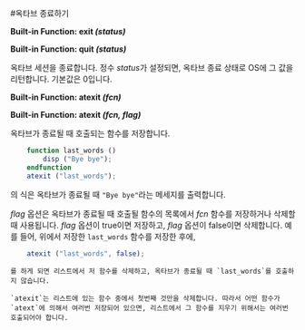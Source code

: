 #옥타브 종료하기

 **Built-in Function: exit *(status)***
 
 **Built-in Function: quit *(status)***

   옥타브 세션을 종료합니다. 정수 *status*가 설정되면, 옥타브 종료 상태로 OS에 그 값을 리턴합니다. 기본값은 0입니다.
 

 **Built-in Function: atexit *(fcn)***

 **Built-in Function: atexit *(fcn, flag)***

   옥타브가 종료될 때 호출되는 함수를 저장합니다.

```Octave
	function last_words ()
    	disp ("Bye bye");
	endfunction
	atexit ("last_words");
```
	
  의 식은 옥타브가 종료될 때 `"Bye bye"`라는 메세지를 출력합니다.

  *flag* 옵션은 옥타브가 종료될 때 호출될 함수의 목록에서 *fcn* 함수를 저장하거나 삭제할 때 사용됩니다. *flag* 옵션이 true이면 저장하고, *flag* 옵션이 false이면 삭제합니다. 예를 들어, 위에서 저장한 `last_words` 함수를 저장한 후에,

```Octave
	atexit ("last_words", false);
```
	
    를 하게 되면 리스트에서 저 함수를 삭제하고, 옥타브가 종료될 때 `last_words`를 호출하지 않습니다.

    `atexit`는 리스트에 있는 함수 중에서 첫번째 것만을 삭제합니다. 따라서 어떤 함수가 `atext`에 의해서 여러번 저장되어 있으면, 리스트에서 그 함수를 지우기 위해서는 여러번 호출되어야 합니다.
